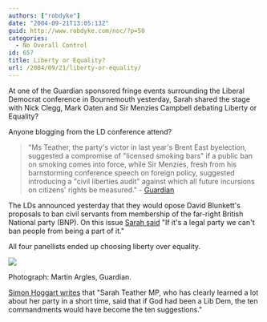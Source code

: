 ```yaml
---
authors: ["robdyke"]
date: "2004-09-21T13:05:13Z"
guid: http://www.robdyke.com/noc/?p=50
categories:
  - No Overall Control
id: 657
title: Liberty or Equality?
url: /2004/09/21/liberty-or-equality/
---
```

At one of the Guardian sponsored fringe events surrounding the Liberal Democrat conference in Bournemouth yesterday, Sarah shared the stage with Nick Clegg, Mark Oaten and Sir Menzies Campbell debating Liberty or Equality?

Anyone blogging from the LD conference attend?

> "Ms Teather, the party's victor in last year's Brent East byelection, suggested a compromise of "licensed smoking bars" if a public ban on smoking comes into force, while Sir Menzies, fresh from his barnstorming conference speech on foreign policy, suggested introducing a "civil liberties audit" against which all future incursions on citizens' rights be measured." - [Guardian](http://politics.guardian.co.uk/libdems2004/story/0,14992,1308857,00.html)

The LDs announced yesterday that they would opose David Blunkett's proposals to ban civil servants from membership of the far-right British National party (BNP). On this issue [Sarah said](http://politics.guardian.co.uk/farright/story/0,11375,1309252,00.html) "If it's a legal party we can't ban people from being a part of it."

All four panellists ended up choosing liberty over equality.

![](http://image.guardian.co.uk/sys-images/Politics/Pix/pictures/2004/09/20/teatherArglesart.jpg)
  
Photograph: Martin Argles, Guardian.

[Simon Hoggart writes](http://politics.guardian.co.uk/backbench/comment/0,14158,1309159,00.html) that "Sarah Teather MP, who has clearly learned a lot about her party in a short time, said that if God had been a Lib Dem, the ten commandments would have become the ten suggestions."